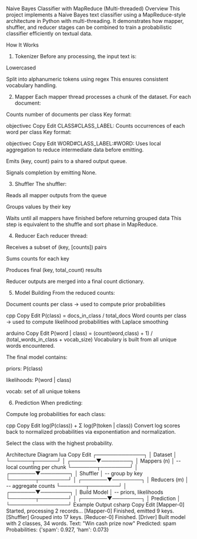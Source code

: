 Naive Bayes Classifier with MapReduce (Multi-threaded)
Overview
This project implements a Naive Bayes text classifier using a MapReduce-style architecture in Python with multi-threading.
It demonstrates how mapper, shuffler, and reducer stages can be combined to train a probabilistic classifier efficiently on textual data.

How It Works
1. Tokenizer
Before any processing, the input text is:

Lowercased

Split into alphanumeric tokens using regex
This ensures consistent vocabulary handling.

2. Mapper
Each mapper thread processes a chunk of the dataset.
For each document:

Counts number of documents per class
Key format:

objectivec
Copy
Edit
CLASS#CLASS_LABEL:<class>
Counts occurrences of each word per class
Key format:

objectivec
Copy
Edit
WORD#CLASS_LABEL:<class>#WORD:<token>
Uses local aggregation to reduce intermediate data before emitting.

Emits (key, count) pairs to a shared output queue.

Signals completion by emitting None.

3. Shuffler
The shuffler:

Reads all mapper outputs from the queue

Groups values by their key

Waits until all mappers have finished before returning grouped data
This step is equivalent to the shuffle and sort phase in MapReduce.

4. Reducer
Each reducer thread:

Receives a subset of (key, [counts]) pairs

Sums counts for each key

Produces final (key, total_count) results

Reducer outputs are merged into a final count dictionary.

5. Model Building
From the reduced counts:

Document counts per class → used to compute prior probabilities

cpp
Copy
Edit
P(class) = docs_in_class / total_docs
Word counts per class → used to compute likelihood probabilities with Laplace smoothing

arduino
Copy
Edit
P(word | class) = (count(word,class) + 1) / (total_words_in_class + vocab_size)
Vocabulary is built from all unique words encountered.

The final model contains:

priors: P(class)

likelihoods: P(word | class)

vocab: set of all unique tokens

6. Prediction
When predicting:

Compute log probabilities for each class:

cpp
Copy
Edit
log(P(class)) + Σ log(P(token | class))
Convert log scores back to normalized probabilities via exponentiation and normalization.

Select the class with the highest probability.

Architecture Diagram
lua
Copy
Edit
         ┌─────────────┐
         │   Dataset   │
         └──────┬──────┘
                │
        ┌───────▼────────┐
        │   Mappers (n)  │  -- local counting per chunk
        └───────┬────────┘
                │
        ┌───────▼────────┐
        │   Shuffler     │  -- group by key
        └───────┬────────┘
                │
        ┌───────▼────────┐
        │   Reducers (m) │  -- aggregate counts
        └───────┬────────┘
                │
        ┌───────▼────────┐
        │  Build Model   │  -- priors, likelihoods
        └───────┬────────┘
                │
        ┌───────▼────────┐
        │   Prediction   │
        └────────────────┘
Example Output
csharp
Copy
Edit
[Mapper-0] Started, processing 2 records...
[Mapper-0] Finished, emitted 9 keys.
[Shuffler] Grouped into 17 keys.
[Reducer-0] Finished.
[Driver] Built model with 2 classes, 34 words.
Text: "Win cash prize now"
Predicted: spam
Probabilities: {'spam': 0.927, 'ham': 0.073}

